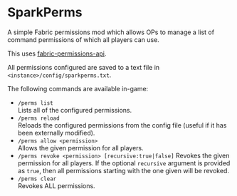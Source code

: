 # SparkPerms

A simple Fabric permissions mod which allows OPs to manage a list of command permissions of which all players can use.

This uses [fabric-permissions-api](https://github.com/lucko/fabric-permissions-api).

All permissions configured are saved to a text file in `<instance>/config/sparkperms.txt`.

The following commands are available in-game:

- `/perms list`  
  Lists all of the configured permissions.
- `/perms reload`  
  Reloads the configured permissions from the config file (useful if it has been externally modified).
- `/perms allow <permission>`  
  Allows the given permission for all players.
- `/perms revoke <permission> [recursive:true|false]`
  Revokes the given permission for all players.
  If the optional `recursive` argument is provided as `true`, then all permissions starting with the one given will be
  revoked.
- `/perms clear`  
  Revokes ALL permissions.
